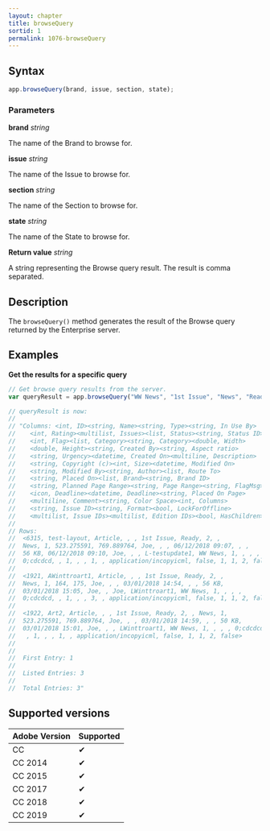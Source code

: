 ```yaml
---
layout: chapter
title: browseQuery
sortid: 1
permalink: 1076-browseQuery
---
```

## Syntax

```javascript
app.browseQuery(brand, issue, section, state);
```

### Parameters

**brand** *string*

The name of the Brand to browse for.

**issue** *string*

The name of the Issue to browse for.

**section** *string*

The name of the Section to browse for.

**state** *string*

The name of the State to browse for.

**Return value** *string*

A string representing the Browse query result.
The result is comma separated.

## Description

The `browseQuery()` method generates the result of the Browse query returned by the Enterprise server.

## Examples

**Get the results for a specific query**

```javascript
// Get browse query results from the server.
var queryResult = app.browseQuery("WW News", "1st Issue", "News", "Ready");

// queryResult is now:
//
// "Columns: <int, ID><string, Name><string, Type><string, In Use By>
//    <int, Rating><multilist, Issues><list, Status><string, Status ID>
//    <int, Flag><list, Category><string, Category><double, Width>
//    <double, Height><string, Created By><string, Aspect ratio>
//    <string, Urgency><datetime, Created On><multiline, Description>
//    <string, Copyright (c)><int, Size><datetime, Modified On>
//    <string, Modified By><string, Author><list, Route To>
//    <string, Placed On><list, Brand><string, Brand ID>
//    <string, Planned Page Range><string, Page Range><string, FlagMsg>
//    <icon, Deadline><datetime, Deadline><string, Placed On Page>
//    <multiline, Comment><string, Color Space><int, Columns>
//    <string, Issue ID><string, Format><bool, LockForOffline>
//    <multilist, Issue IDs><multilist, Edition IDs><bool, HasChildren>
//
// Rows: 
//  <6315, test-layout, Article, , , 1st Issue, Ready, 2, ,
//  News, 1, 523.275591, 769.889764, Joe, , , 06/12/2018 09:07, , ,
//  56 KB, 06/12/2018 09:10, Joe, , , L-testupdate1, WW News, 1, , , ,
//  0;cdcdcd, , 1, , , 1, , application/incopyicml, false, 1, 1, 2, false>
//
//  <1921, AWinttroart1, Article, , , 1st Issue, Ready, 2, ,
//  News, 1, 164, 175, Joe, , , 03/01/2018 14:54, , , 56 KB,
//  03/01/2018 15:05, Joe, , Joe, LWinttroart1, WW News, 1, , , ,
//  0;cdcdcd, , 1, , , 3, , application/incopyicml, false, 1, 1, 2, false>
//
//  <1922, Art2, Article, , , 1st Issue, Ready, 2, , News, 1,
//  523.275591, 769.889764, Joe, , , 03/01/2018 14:59, , , 50 KB,
//  03/01/2018 15:01, Joe, , , LWinttroart1, WW News, 1, , , , 0;cdcdcd,
//   , 1, , , 1, , application/incopyicml, false, 1, 1, 2, false>
//
//
//  First Entry: 1
//
//  Listed Entries: 3
//
//  Total Entries: 3"
```

## Supported versions

| Adobe Version | Supported |
|---------------|-----------|
| CC            | ✔         |
| CC 2014       | ✔         |
| CC 2015       | ✔         |
| CC 2017       | ✔         |
| CC 2018       | ✔         |
| CC 2019       | ✔         |